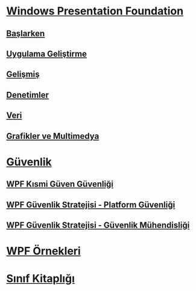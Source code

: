 # [Windows Presentation Foundation](index.md)
## [Başlarken](getting-started/)
## [Uygulama Geliştirme](app-development/)
## [Gelişmiş](advanced/)
## [Denetimler](controls/)
## [Veri](data/)
## [Grafikler ve Multimedya](graphics-multimedia/)
# [Güvenlik](security-wpf.md)
## [WPF Kısmi Güven Güvenliği](wpf-partial-trust-security.md)
## [WPF Güvenlik Stratejisi - Platform Güvenliği](wpf-security-strategy-platform-security.md)
## [WPF Güvenlik Stratejisi - Güvenlik Mühendisliği](wpf-security-strategy-security-engineering.md)
# [WPF Örnekleri](wpf-samples.md)
# [Sınıf Kitaplığı](class-library-wpf.md)
